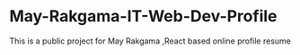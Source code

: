 # May-Rakgama-IT-Web-Dev-Profile
This is a public project for May Rakgama ,React based online profile resume 

